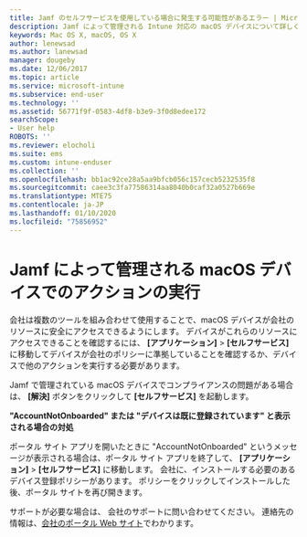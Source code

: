 ```yaml
---
title: Jamf のセルフサービスを使用している場合に発生する可能性があるエラー | Microsoft Docs
description: Jamf によって管理される Intune 対応の macOS デバイスについて詳しく説明します。
keywords: Mac OS X, macOS, OS X
author: lenewsad
ms.author: lanewsad
manager: dougeby
ms.date: 12/06/2017
ms.topic: article
ms.service: microsoft-intune
ms.subservice: end-user
ms.technology: ''
ms.assetid: 56771f9f-0583-4df8-b3e9-3f0d8edee172
searchScope:
- User help
ROBOTS: ''
ms.reviewer: elocholi
ms.suite: ems
ms.custom: intune-enduser
ms.collection: ''
ms.openlocfilehash: bb1ac92ce28a5aa9bfcb056c157cecb5232535f8
ms.sourcegitcommit: caee3c3fa77586314aa8040b0caf32a0527b669e
ms.translationtype: MTE75
ms.contentlocale: ja-JP
ms.lasthandoff: 01/10/2020
ms.locfileid: "75856952"
---
```

# <a name="performing-actions-on-a-macos-device-managed-by-jamf"></a>Jamf によって管理される macOS デバイスでのアクションの実行

会社は複数のツールを組み合わせて使用することで、macOS デバイスが会社のリソースに安全にアクセスできるようにします。 デバイスがこれらのリソースにアクセスできることを確認するには、 **[アプリケーション]**  >  **[セルフサービス]** に移動してデバイスが会社のポリシーに準拠していることを確認するか、デバイスで他のアクションを実行する必要があります。

Jamf で管理されている macOS デバイスでコンプライアンスの問題がある場合は、 **[解決]** ボタンをクリックして **[セルフサービス]** を起動します。

__"AccountNotOnboarded" または "デバイスは既に登録されています" と表示される場合の対処__

ポータル サイト アプリを開いたときに "AccountNotOnboarded" というメッセージが表示される場合は、ポータル サイト アプリを終了して、 **[アプリケーション]**  >  **[セルフサービス]** に移動します。 会社に、インストールする必要のあるデバイス登録ポリシーがあります。 ポリシーをクリックしてインストールした後、ポータル サイトを再び開きます。

サポートが必要な場合は、 会社のサポートに問い合わせてください。 連絡先の情報は、[会社のポータル Web サイト](https://go.microsoft.com/fwlink/?linkid=2010980)でわかります。
